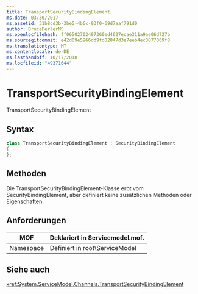 ```yaml
---
title: TransportSecurityBindingElement
ms.date: 03/30/2017
ms.assetid: 31b8cd3b-3be5-4b6c-93f0-69d7aaf791d0
author: BrucePerlerMS
ms.openlocfilehash: ff06502702497360ed4627ecae311a9ae06d727b
ms.sourcegitcommit: e42d09e5966dd9fd02847d3e7eeb4ec0877069f8
ms.translationtype: MT
ms.contentlocale: de-DE
ms.lasthandoff: 10/17/2018
ms.locfileid: "49371644"
---
```

# <a name="transportsecuritybindingelement"></a>TransportSecurityBindingElement
TransportSecurityBindingElement  
  
## <a name="syntax"></a>Syntax  
  
```csharp
class TransportSecurityBindingElement : SecurityBindingElement  
{  
};  
```  
  
## <a name="methods"></a>Methoden  
 Die TransportSecurityBindingElement-Klasse erbt vom SecurityBindingElement, aber definiert keine zusätzlichen Methoden oder Eigenschaften.  
  
## <a name="requirements"></a>Anforderungen  
  
|MOF|Deklariert in Servicemodel.mof.|  
|---------|-----------------------------------|  
|Namespace|Definiert in root\ServiceModel|  
  
## <a name="see-also"></a>Siehe auch  
 <xref:System.ServiceModel.Channels.TransportSecurityBindingElement>
